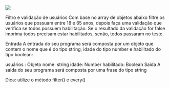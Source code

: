 ![](https://i.imgur.com/xG74tOh.png)

Filtro e validação de usuários
Com base no array de objetos abaixo filtre os usuários que possuam entre 18 e 65 anos, depois faça uma validação que verifica se todos possuem habilitação. Se o resultado da validação for false imprima todos precisam estar habilitados, senão, todos passaram no teste.

Entrada
A entrada do seu programa será composta por um objeto que contem o nome que é do tipo string, idade do tipo number e habilitado do tipo boolean:

usuários : Objeto
nome: string
idade: Number
habilitado: Boolean
Saida
A saida do seu programa será composta por uma frase do tipo string

Dica: utilize o método filter() e every()
